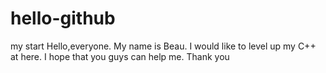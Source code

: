 # hello-github
my start
Hello,everyone. My name is Beau. I would like to level up my C++ at here. I hope that you guys can help me.
Thank you
